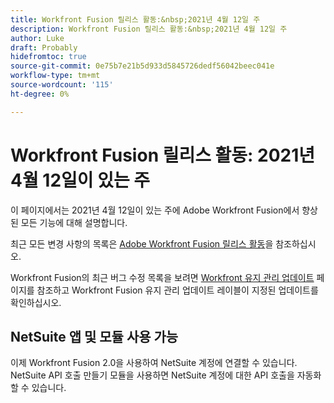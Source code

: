 ```yaml
---
title: Workfront Fusion 릴리스 활동:&nbsp;2021년 4월 12일 주
description: Workfront Fusion 릴리스 활동:&nbsp;2021년 4월 12일 주
author: Luke
draft: Probably
hidefromtoc: true
source-git-commit: 0e75b7e21b5d933d5845726dedf56042beec041e
workflow-type: tm+mt
source-wordcount: '115'
ht-degree: 0%

---
```


# Workfront Fusion 릴리스 활동: 2021년 4월 12일이 있는 주

이 페이지에서는 2021년 4월 12일이 있는 주에 Adobe Workfront Fusion에서 향상된 모든 기능에 대해 설명합니다.

최근 모든 변경 사항의 목록은 [Adobe Workfront Fusion 릴리스 활동](/help/workfront-fusion/fusion-product-releases/fusion-release-activity.md)을 참조하십시오.

Workfront Fusion의 최근 버그 수정 목록을 보려면 [Workfront 유지 관리 업데이트](https://experienceleague.adobe.com/docs/workfront-known-issues/releases/current-updates.html) 페이지를 참조하고 Workfront Fusion 유지 관리 업데이트 레이블이 지정된 업데이트를 확인하십시오.

## NetSuite 앱 및 모듈 사용 가능

이제 Workfront Fusion 2.0을 사용하여 NetSuite 계정에 연결할 수 있습니다. NetSuite API 호출 만들기 모듈을 사용하면 NetSuite 계정에 대한 API 호출을 자동화할 수 있습니다.
